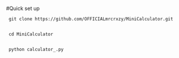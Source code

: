 #Quick set up

   
	 
	 git clone https://github.com/OFFICIALmrcrxzy/MiniCalculator.git

   
	 cd MiniCalculator

   
	 python calculator_.py 

